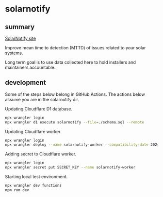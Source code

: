 # solarnotify

## summary

[SolarNotify site](https://solarnotify.com/)

Improve mean time to detection (MTTD) of issues related to your solar systems.

Long term goal is to use data collected here to hold installers and maintainers
accountable.

## development

Some of the steps below belong in GitHub Actions. The actions below assume you
are in the solarnotify dir.

Updating Cloudflare D1 database.

```bash
npx wrangler login
npx wrangler d1 execute solarnotify --file=./schema.sql --remote
```

Updating Cloudflare worker.

```bash
npx wrangler login
npx wrangler deploy --name solarnotify-worker --compatibility-date 2024-01-01 worker/index.js
```

Adding secret to Cloudflare worker.

```bash
npx wrangler login
npx wrangler secret put SECRET_KEY --name solarnotify-worker
```

Starting local test environment.

```bash
npx wrangler dev functions
npm run dev
```
